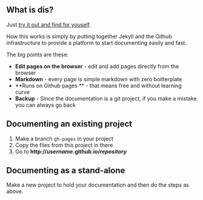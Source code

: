 ## What is dis?
Just [try it out and find for youself](http://pithikos.github.io/docummander).

How this works is simply by putting together Jekyll and the Github infrastructure to provide
a platform to start documenting easily and fast.

The big points are these:

  * **Edit pages on the browser** - edit and add pages directly from the browser
  * **Markdown** - every page is simple markdown with zero boilterplate
  * **Runs on Github pages ** - that means free and without learning curve
  * **Backup** - Since the documentation is a git project, if you make a mistake you can always go back


## Documenting an existing project

  1. Make a branch `gh-pages` in your project
  2. Copy the files from this project in there
  3. Go to <b>http://*username*.github.io/*repository*</b>

## Documenting as a stand-alone

Make a new project to hold your documentation and then do the steps as above.
